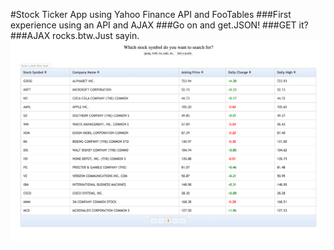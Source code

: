 #Stock Ticker App using Yahoo Finance API and FooTables
###First experience using an API and AJAX
###Go on and get.JSON! 
###GET it?
###AJAX rocks.btw.Just sayin.
![alt text](finance.png "Description goes here")
